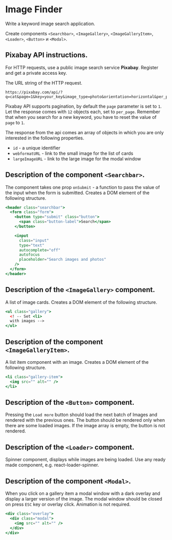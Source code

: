 # Image Finder

Write a keyword image search application.

Create components `<Searchbar>`, `<ImageGallery>`, `<ImageGalleryItem>`,
`<Loader>`, `<Button>` и `<Modal>`.

## Pixabay API instructions.

For HTTP requests, use a public image search service **Pixabay**. Register and
get a private access key.

The URL string of the HTTP request.

```
https://pixabay.com/api/?q=cat&page=1&key=your_key&image_type=photo&orientation=horizontal&per_page=12
```

Pixabay API supports pagination, by default the `page` parameter is set to `1`.
Let the response comes with `12` objects each, set to `per_page`. Remember that
when you search for a new keyword, you have to reset the value of `page` to `1`.

The response from the api comes an array of objects in which you are only
interested in the following properties.

- `id` - a unique identifier
- `webformatURL` - link to the small image for the list of cards
- `largeImageURL` - link to the large image for the modal window

## Description of the component `<Searchbar>`.

The component takes one prop `onSubmit` - a function to pass the value of the
input when the form is submitted. Creates a DOM element of the following
structure.

```jsx
<header class="searchbar">
  <form class="form">
    <button type="submit" class="button">
      <span class="button-label">Search</span>
    </button>

    <input
      class="input"
      type="text"
      autocomplete="off"
      autofocus
      placeholder="Search images and photos"
    />
  </form>
</header>
```

## Description of the `<ImageGallery>` component.

A list of image cards. Creates a DOM element of the following structure.

```jsx
<ul class="gallery">
  <! -- Set <li>
  with images -->
</ul>
```

## Description of the component `<ImageGalleryItem>`.

A list item component with an image. Creates a DOM element of the following
structure.

```jsx
<li class="gallery-item">
  <img src="" alt="" />
</li>
```

## Description of the `<Button>` component.

Pressing the `Load more` button should load the next batch of Images and
rendered with the previous ones. The button should be rendered only when there
are some loaded images. If the image array is empty, the button is not rendered.

## Description of the `<Loader>` component.

Spinner component, displays while images are being loaded. Use any ready made
component, e.g. react-loader-spinner.

## Description of the component `<Modal>`.

When you click on a gallery item a modal window with a dark overlay and display
a larger version of the image. The modal window should be closed on press `ESC`
key or overlay click. Animation is not required.

```jsx
<div class="overlay">
  <div class="modal">
    <img src="" alt="" />
  </div>
</div>
```
